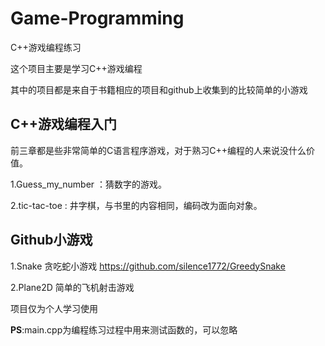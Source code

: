 # Game-Programming
C++游戏编程练习

这个项目主要是学习C++游戏编程

其中的项目都是来自于书籍相应的项目和github上收集到的比较简单的小游戏

## C++游戏编程入门

前三章都是些非常简单的C语言程序游戏，对于熟习C++编程的人来说没什么价值。

1.Guess_my_number ：猜数字的游戏。

2.tic-tac-toe : 井字棋，与书里的内容相同，编码改为面向对象。

## Github小游戏

1.Snake 贪吃蛇小游戏 <https://github.com/silence1772/GreedySnake>

2.Plane2D 简单的飞机射击游戏



项目仅为个人学习使用



**PS**:main.cpp为编程练习过程中用来测试函数的，可以忽略